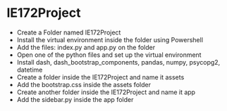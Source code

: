 # IE172Project

- Create a Folder named IE172Project
- Install the virtual environment inside the folder using Powershell
- Add the files: index.py and app.py on the folder
- Open one of the python files and set up the virtual environment
- Install dash, dash_bootstrap_components, pandas, numpy, psycopg2, datetime
- Create a folder inside the IE172Project and name it assets
- Add the bootstrap.css inside the assets folder
- Create another folder inside the IE172Project and name it app
- Add the sidebar.py inside the app folder
